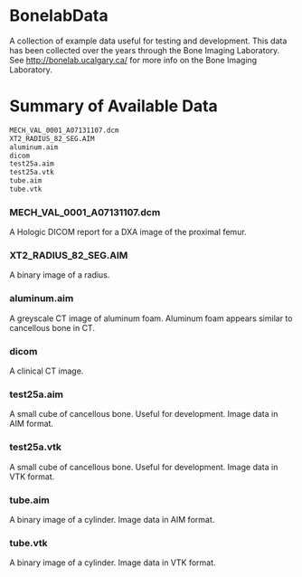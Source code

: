 # BonelabData
A collection of example data useful for testing and development.
This data has been collected over the years through the Bone Imaging Laboratory.
See http://bonelab.ucalgary.ca/ for more info on the Bone Imaging Laboratory.                                                                                      

# Summary of Available Data
```bash
MECH_VAL_0001_A07131107.dcm
XT2_RADIUS_82_SEG.AIM
aluminum.aim
dicom
test25a.aim
test25a.vtk
tube.aim
tube.vtk
```

### MECH_VAL_0001_A07131107.dcm
A Hologic DICOM report for a DXA image of the proximal femur.

### XT2_RADIUS_82_SEG.AIM
A binary image of a radius.

### aluminum.aim
A greyscale CT image of aluminum foam. Aluminum foam appears similar to cancellous bone in CT.

### dicom
A clinical CT image.

### test25a.aim
A small cube of cancellous bone. Useful for development. Image data in AIM format.

### test25a.vtk
A small cube of cancellous bone. Useful for development. Image data in VTK format.

### tube.aim
A binary image of a cylinder. Image data in AIM format.

### tube.vtk
A binary image of a cylinder. Image data in VTK format.
